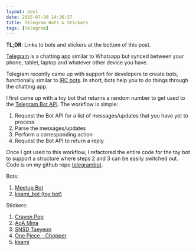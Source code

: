 ```yaml
---
layout: post
date: 2015-07-30 14:36:57
title: Telegram Bots & Stickers
tags: [Telegram]
---
```

**TL;DR**: Links to bots and stickers at the bottom of this post.


[Telegram](https://telegram.org/) is a chatting app similar to Whatsapp but synced between your phone, tablet, laptop and whatever other device you have.

Telegram recently came up with support for developers to create bots, functionally similar to [IRC bots](https://en.wikipedia.org/wiki/IRC_bot). In short, bots help you to do things through the chatting app.

I first came up with a toy bot that returns a random number to get used to the [Telegram Bot API](https://core.telegram.org/bots/api). The workflow is simple:

1. Request the Bot API for a list of messages/updates that you have yet to process
2. Parse the messages/updates
3. Perform a corresponding action
4. Request the Bot API to return a reply

Once I got used to this workflow, I refactored the entire code for the toy bot to support a structure where steps 2 and 3 can be easily switched out. Code is on my github repo [telegrambot](https://github.com/ksami/telegrambot).


Bots:

1. [Meetup Bot](http://telegram.me/meetup_bot)  
2. [ksami_bot (toy bot)](http://telegram.me/ksami_bot)  

Stickers:  

1. [Crayon Pop](https://telegram.me/addstickers/CrayonPop)
2. [AoA Mina](https://telegram.me/addstickers/AoaMina)
3. [SNSD Taeyeon](https://telegram.me/addstickers/snsdtaeyeon)
4. [One Piece - Chopper](https://telegram.me/addstickers/OnepieceChopper)
5. [ksami](https://telegram.me/addstickers/ksami)  
